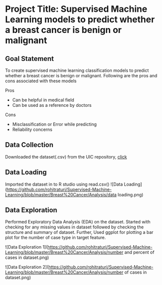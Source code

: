 # Project Title: Supervised Machine Learning models to predict whether a breast cancer is benign or malignant

## Goal Statement
To create supervised machine learning classification models to predict whether a breast cancer is benign or malignant. Following are the pros and cons associated with these models

Pros
- Can be helpful in medical field
- Can be used as a reference by doctors

Cons
- Misclassification or Error while predicting
- Reliability concerns

## Data Collection
Downloaded the dataset(.csv) from the UIC repository, [click](https://archive.ics.uci.edu/ml/datasets/Breast+Cancer+Wisconsin+(Diagnostic))

## Data Loading
Imported the dataset in to R studio using read.csv()
![Data Loading](https://github.com/rohitraturi/Supervised-Machine-Learning/blob/master/Breast%20Cancer/Analysis/data loading.png)

## Data Exploration
Performed Exploratory Data Analysis (EDA) on the dataset. Started with checking for any missing values in dataset followed by checking the structure and summary of dataset. Further, Used ggplot for plotting a bar plot for the number of case type in target feature.

![Data Exploration 1](https://github.com/rohitraturi/Supervised-Machine-Learning/blob/master/Breast%20Cancer/Analysis/number and percent of cases in dataset.png)

![Data Exploration 2](https://github.com/rohitraturi/Supervised-Machine-Learning/blob/master/Breast%20Cancer/Analysis/number of cases in dataset.png)
